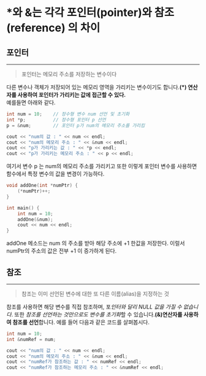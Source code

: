 # *와 &는 각각 포인터(pointer)와 참조(reference) 의 차이
## 포인터
---
> 포인터는 메모리 주소를 저장하는 변수이다

다른 변수나 객체가 저장되어 있는 메모리 영역을 가리키는 변수이기도 합니다.**(*) 연산자를 사용하여 포인터가 가리키는 값에 접근할 수 있다.**  
예를들면 아래와 같다.
```c++
int num = 10;    // 정수형 변수 num 선언 및 초기화
int *p;          // 정수형 포인터 p 선언
p = &num;        // 포인터 p가 num의 메모리 주소를 가리킴

cout << "num의 값 : " << num << endl;
cout << "num의 메모리 주소 : " << &num << endl;
cout << "p가 가리키는 값 : " << *p << endl;
cout << "p가 가리키는 메모리 주소 : " << p << endl;
```
여기서 변수 p 는 num의 메모리 주소를 가리키고 또한 이렇게 포인터 변수를 사용하면 함수에서 특정 변수의 값을 변경이 가능하다.
```c++
void addOne(int *numPtr) {
    (*numPtr)++;
}

int main() {
    int num = 10;
    addOne(&num);
    cout << num << endl;
}
```
addOne 메소드는 num 의 주소를 받아 해당 주소에 +1 한값을 저장한다. 이럴서 numPtr의 주소의 값은 전부 +1 이 증가하게 된다.

## 참조 
---
> 참조는 이미 선언된 변수에 대한 또 다른 이름(alias)을 지정하는 것

참조를 사용하면 해당 변수를 직접 참조하며, 포*인터와 달리 NULL 값을 가질 수 없습니다*. 또한 *참조를 선언하는 것만으로도 변수를 초기화*할 수 있습니다.**(&)연산자를 사용하여 참조를 선언**합니다. 예를 들어 다음과 같은 코드를 살펴봅시다.
```c++
int num = 10;
int &numRef = num;

cout << "num의 값 : " << num << endl;
cout << "num의 메모리 주소 : " << &num << endl;
cout << "numRef가 참조하는 값 : " << numRef << endl;
cout << "numRef가 참조하는 메모리 주소 : " << &numRef << endl;

```